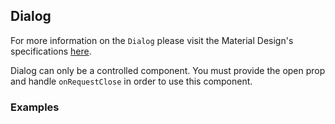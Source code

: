 ## Dialog

For more information on the `Dialog` please visit the Material Design's
specifications [here](https://www.google.com/design/spec/components/dialogs.html).

Dialog can only be a controlled component.
You must provide the open prop and handle `onRequestClose` in order to use this component.

### Examples
